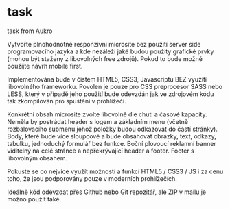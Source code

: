 # task
task from Aukro

Vytvořte plnohodnotně responzivní microsite bez použití server side programovacího jazyka a kde nezáleží jaké budou použity grafické prvky (mohou být staženy z libovolných free zdrojů). Pokud to bude možné použijte návrh mobile first.
 
Implementována bude v čistém HTML5, CSS3, Javascriptu BEZ využití libovolného frameworku. Povolen je pouze pro CSS preprocesor SASS nebo LESS, který v případě jeho použití bude odevzdán jak ve zdrojovém kódu tak zkompilován pro spuštění v prohlížeči.
 
Konkrétní obsah microsite zvolte libovolně dle chuti a časové kapacity. Neměla by postrádat header s logem a základním menu (včetně rozbalovacího submenu jehož položky budou odkazovat do částí stránky). Body, které bude více sloupcové a bude obsahovat obrázky, text, odkazy, tabulku, jednoduchý formulář bez funkce. Boční plovoucí reklamní banner viditelný na celé stránce a nepřekrývající header a footer. Footer s libovolným obsahem.
 
Pokuste se co nejvíce využít možností a funkcí HTML5 / CSS3 / JS i za cenu toho, že jsou podporovány pouze v moderních prohlížečích.
 
Ideálně kód odevzdat přes Github nebo Git repozitář, ale ZIP v mailu je možno použít také.